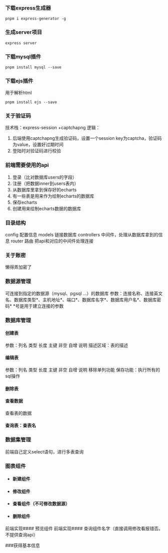 ### 下载express生成器
```
pnpm i express-generator -g
```

### 生成server项目
```
express server
```

### 下载mysql插件
```
pnpm install mysql --save
```

### 下载ejs插件
用于解析html
```
pnpm install ejs --save
```

### 关于验证码
技术栈：express-session  +captchapng
逻辑：
1. 后端使用captchapng生成验证码，设置一个session key为captcha，验证码为value，设置好过期时间
3. 登陆时对验证码进行校验


### 前端需要使用的api
1. 登录（比对数据库users的字段）
2. 注册（把数据inner到users表内）
3. 从数据库里拿到保存好的echarts
4. 有一些表是用来作为绘制echarts的数据库
5. 保存echarts
6. 创建用来绘制echarts数据的数据库

### 目录结构
config 配置信息
models 链接数据库
controllers 中间件，处理从数据库拿到的信息
router 路由 把api和对应的中间件处理连接

### 关于账密
懒得弄加密了

### 数据源管理
可连接到指定的数据源（mysql、pgsql ...）的数据库
参数：连接名称、连接英文名、数据库类型*、主机地址*、端口*、数据库名字*、数据库用户名*、数据库密码*
*号是用于建立连接的参数

### 数据库管理
#### 创建表
参数：列名 类型 长度 主键 非空 自增 说明 
描述区域：表的描述
#### 编辑表
参数：列名 类型 长度 主键 非空 自增 说明 
移除单列功能
保存功能：执行所有的sql操作
#### 删除表
#### 查看数据
查看表的数据
#### 查询表：查表名

### 数据集管理
前端自己定义select语句，进行多表查询

### 图表组件
 - #### 新建组件
 - #### 修改组件
 - #### 查看组件（不可修改数据源）
 - #### 删除组件
前端实现#### 预览组件
前端实现#### 查询组件名字（直接调用修改看报错否。不提供查询api）

###获得基本信息